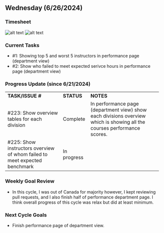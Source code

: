 <!--------------------------------------------------------------------------------------------------------------------------------------------------------------------------------------------->
## Wednesday (6/26/2024)

### Timesheet
![alt text](https://github.com/UBCO-COSC499-Summer-2024/team-6-capstone-team_6ix/blob/Kevin-weekly-logs/docs/weekly%20logs/Kevin%20Kim/Clockify%20images/6.21-6.25/7.1.1.png)
![alt text](https://github.com/UBCO-COSC499-Summer-2024/team-6-capstone-team_6ix/blob/Kevin-weekly-logs/docs/weekly%20logs/Kevin%20Kim/Clockify%20images/6.21-6.25/7.1.2.png)


### Current Tasks
  * #1: Showing top 5 and worst 5 instructors in performance page (department view)
  * #2: Show who failed to meet expected serivce hours in performance page (department view)

### Progress Update (since 6/21/2024)
<table>
    <tr>
        <td><strong>TASK/ISSUE #</strong>
        </td>
        <td><strong>STATUS</strong>
        </td>
        <td><strong>NOTES</strong>
        </td>
    </tr>
    <tr>
        <!-- Task/Issue # -->
        <td>#223: Show overview tables for each division
        </td>
        <!-- Status -->
        <td>Complete
        </td>
        <!-- Notes -->
        <td>In performance page (department view) show each divisions overview which is showing all the courses performance scores.
        </td>
    </tr>
    <tr>
        <!-- Task/Issue # -->
        <td>#225: Show instructors overview of whom failed to meet expected benchmark
        </td>
        <!-- Status -->
        <td>In progress
        </td>
        <!-- Notes -->
        <td>
        </td>
    </tr>
</table>

### Weekly Goal Review
  * In this cycle, I was out of Canada for majority however, I kept reviewing pull requests, and I also finish half of performance department page. I think overall progress of this cycle was relax but did at least minimum.

### Next Cycle Goals
  * Finish performance page of department view.

